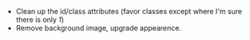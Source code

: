 -  Clean up the id/class attributes
    (favor classes except where I'm sure there is only *1*)
-  Remove background image, upgrade appearence.
